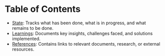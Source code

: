 # Table of Contents

- [State](state.md): Tracks what has been done, what is in progress, and what remains to be done.
- [Learnings](learnings.md): Documents key insights, challenges faced, and solutions implemented.
- [References](references.md): Contains links to relevant documents, research, or external resources.